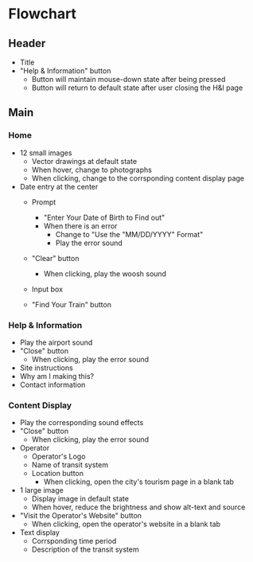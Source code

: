 # Flowchart

## Header

- Title
- "Help & Information" button
    <!--Click to call the "Help & Information" page-->
    - Button will maintain mouse-down state after being pressed
    - Button will return to default state after user closing the H&I page

## Main

### Home

- 12 small images
    - Vector drawings at default state
    - When hover, change to photographs
    - When clicking, change to the corrsponding content display page
- Date entry at the center
    - Prompt
        - "Enter Your Date of Birth to Find out"
        - When there is an error
            - Change to "Use the "MM/DD/YYYY" Format"
            - Play the error sound
    - "Clear" button
        <!--Change the input to "MM/DD/YYYY"-->
        - When clicking, play the woosh sound
    - Input box

    - "Find Your Train" button


### Help & Information

- Play the airport sound
- "Close" button
    - When clicking, play the error sound
    <!--Return to homepage-->
- Site instructions
- Why am I making this?
- Contact information

### Content Display

- Play the corresponding sound effects
- "Close" button
    - When clicking, play the error sound
    <!--Return to homepage-->
- Operator
    - Operator's Logo
    - Name of transit system
    - Location button
        - When clicking, open the city's tourism page in a blank tab
- 1 large image
    - Display image in default state
    - When hover, reduce the brightness and show alt-text and source
- "Visit the Operator's Website" button
    - When clicking, open the operator's website in a blank tab
- Text display
    - Corrsponding time period
    - Description of the transit system
